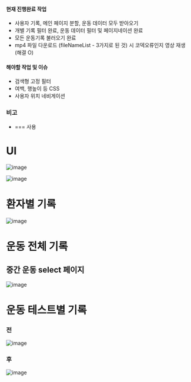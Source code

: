 #### 현재 진행완료 작업 
- 사용자 기록, 메인 페이지 분할, 운동 데이터 모두 받아오기 
- 개별 기록 필터 완료, 운동 데이터 필터 및 페이지네이션 완료
- 모든 운동기록 불러오기 완료
- mp4 파일 다운로드 (fileNameList - 3가지로 된 것) 시 코덱오류인지 영상 재생 (해결 O)

#### 해야할 작업 및 이슈
- 검색형 고정 필터
- 여백, 행높이 등 CSS
- 사용자 위치 네비게이션



### 비고
- === 사용


# UI

![image](https://user-images.githubusercontent.com/38232501/219429385-796aa29e-5812-458d-82dc-6de6f7bc4502.png)

![image](https://user-images.githubusercontent.com/38232501/219429448-70a6c9bf-4966-47f3-9c7d-8104db9f4bc0.png)


# 환자별 기록

![image](https://user-images.githubusercontent.com/38232501/220135691-4a215175-4436-4c30-9e1a-63b30a1a9728.png)


# 운동 전체 기록

## 중간 운동 select 페이지

![image](https://user-images.githubusercontent.com/38232501/219856446-3ca2eb25-0e08-432b-a29b-de5acc708660.png)


# 운동 테스트별 기록 

###  전

![image](https://user-images.githubusercontent.com/38232501/219429492-568b7940-af45-4af5-b1ac-3f1edd45cce7.png)


### 후 

![image](https://user-images.githubusercontent.com/38232501/220135789-0195a430-b367-4f9d-98a7-666c797d4ce0.png)
